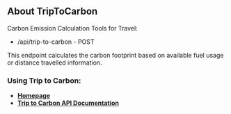 
## About TripToCarbon


Carbon Emission Calculation Tools for Travel:

- /api/trip-to-carbon - POST

This endpoint calculates the carbon footprint based on available fuel usage or distance travelled information.

### Using Trip to Carbon:

- **[Homepage](https://triptocarbon.com/)**
- **[Trip to Carbon API Documentation](https://triptocarbon.com/documentation/api/footprint)**

